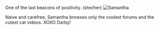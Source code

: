 One of the last beacons of positivity. (she/her)
![Samantha](https://user-images.githubusercontent.com/92122911/136460063-042b1d86-8b6a-4cf0-9053-79f62ea5d126.png)

Naive and carefree, Samantha browses only the coolest forums and the cutest cat videos. XOXO Darby!

